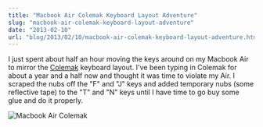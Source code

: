 ```yaml
---
title: "Macbook Air Colemak Keyboard Layout Adventure"
slug: "macbook-air-colemak-keyboard-layout-adventure"
date: "2013-02-10"
url: "blog/2013/02/10/macbook-air-colemak-keyboard-layout-adventure.html"
---
```


I just spent about half an hour moving the keys around on my Macbook Air to mirror the [Colemak](https://colemak.com/) keyboard layout. I've been typing in Colemak for about a year and a half now and thought it was time to violate my Air. I scraped the nubs off the "F" and "J" keys and added temporary nubs (some reflective tape) to the "T" and "N" keys until I have time to go buy some glue and do it properly.

![Macbook Air Colemak](https://s3.amazonaws.com/gschierBlog/images/colemak.jpg)

